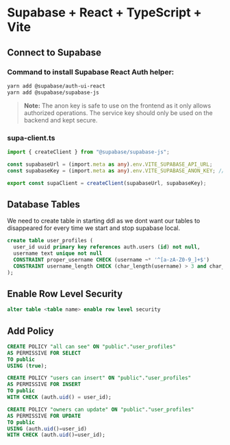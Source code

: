 # Supabase + React + TypeScript + Vite

## Connect to Supabase

### Command to install Supabase React Auth helper:

```bash
yarn add @supabase/auth-ui-react
yarn add @supabase/supabase-js
```

> **Note:** The anon key is safe to use on the frontend as it only allows authorized operations. The service key should only be used on the backend and kept secure.

### supa-client.ts

```typescript
import { createClient } from "@supabase/supabase-js";

const supabaseUrl = (import.meta as any).env.VITE_SUPABASE_API_URL;
const supabaseKey = (import.meta as any).env.VITE_SUPABASE_ANON_KEY; // Safe for frontend

export const supaClient = createClient(supabaseUrl, supabaseKey);
```

## Database Tables

We need to create table in starting ddl as we dont want our tables to disappeared for every time we start and stop supabase local.

```sql
create table user_profiles (
  user_id uuid primary key references auth.users (id) not null,
  username text unique not null
  CONSTRAINT proper_username CHECK (username ~* '^[a-zA-Z0-9_]+$')
  CONSTRAINT username_length CHECK (char_length(username) > 3 and char_length(username) < 15)
);
```

## Enable Row Level Security

```sql
alter table <table name> enable row level security
```

## Add Policy

```sql
CREATE POLICY "all can see" ON "public"."user_profiles"
AS PERMISSIVE FOR SELECT
TO public
USING (true);

CREATE POLICY "users can insert" ON "public"."user_profiles"
AS PERMISSIVE FOR INSERT
TO public
WITH CHECK (auth.uid() = user_id);

CREATE POLICY "owners can update" ON "public"."user_profiles"
AS PERMISSIVE FOR UPDATE
TO public
USING (auth.uid()=user_id)
WITH CHECK (auth.uid()=user_id);
```

